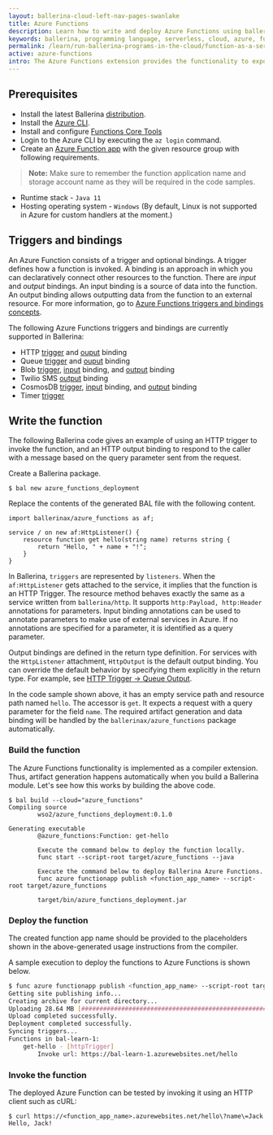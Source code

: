 ```yaml
---
layout: ballerina-cloud-left-nav-pages-swanlake
title: Azure Functions
description: Learn how to write and deploy Azure Functions using ballerina
keywords: ballerina, programming language, serverless, cloud, azure, functions, cloud native
permalink: /learn/run-ballerina-programs-in-the-cloud/function-as-a-service-with-ballerina/azure-functions/
active: azure-functions
intro: The Azure Functions extension provides the functionality to expose a Ballerina function as a serverless function in the Azure Functions platform.
---
```


## Prerequisites
* Install the latest Ballerina [distribution](https://ballerina.io/downloads/).
* Install the <a href="https://docs.microsoft.com/en-us/cli/azure/install-azure-cli?view=azure-cli-latest" target="_blank">Azure CLI</a>.
* Install and configure [Functions Core Tools](https://learn.microsoft.com/en-us/azure/azure-functions/functions-run-local?tabs=v4%2Clinux%2Ccsharp%2Cportal%2Cbash#install-the-azure-functions-core-tools)
* Login to the Azure CLI by executing the `az login` command.
* Create an <a href="https://docs.microsoft.com/en-us/azure/azure-functions/functions-create-function-app-portal" target="_blank">Azure Function app</a> with the given resource group with following requirements.

>**Note:** Make sure to remember the function application name and storage account name as they will be required in the code samples.
   - Runtime stack - `Java 11`
   - Hosting operating system - `Windows` (By default, Linux is not supported in Azure for custom handlers at the moment.)

## Triggers and bindings

An Azure Function consists of a trigger and optional bindings. A trigger defines how a function is invoked. A binding is an approach in which you can declaratively connect other resources to the function. There are *input* and *output* bindings. An input binding is a source of data into the function. An output binding allows outputting data from the function to an external resource. For more information, go to <a href="https://docs.microsoft.com/en-us/azure/azure-functions/functions-triggers-bindings" target="_blank">Azure Functions triggers and bindings concepts</a>.

The following Azure Functions triggers and bindings are currently supported in Ballerina:
- HTTP <a href="https://lib.ballerina.io/ballerinax/azure_functions/latest#HttpTrigger" target="_blank">trigger</a> and <a href="https://lib.ballerina.io/ballerinax/azure_functions/latest#HttpOutput" target="_blank">ouput</a> binding
- Queue <a href="https://lib.ballerina.io/ballerinax/azure_functions/latest#QueueTrigger" target="_blank">trigger</a> and <a href="https://lib.ballerina.io/ballerinax/azure_functions/latest#QueueOutput" target="_blank">ouput</a> binding
- Blob <a href="https://lib.ballerina.io/ballerinax/azure_functions/latest#BlobTrigger" target="_blank">trigger</a>, <a href="https://lib.ballerina.io/ballerinax/azure_functions/latest#BlobInput" target="_blank">input</a> binding, and <a href="https://lib.ballerina.io/ballerinax/azure_functions/latest#BlobOutput" target="_blank">output</a> binding
- Twilio SMS <a href="https://lib.ballerina.io/ballerinax/azure_functions/latest#TwilioSmsOutput" target="_blank">output</a> binding
- CosmosDB <a href="https://lib.ballerina.io/ballerinax/azure_functions/latest#CosmosDBTrigger" target="_blank">trigger</a>, <a href="https://lib.ballerina.io/ballerinax/azure_functions/latest#CosmosDBInput" target="_blank">input</a> binding, and <a href="https://lib.ballerina.io/ballerinax/azure_functions/latest#CosmosDBOutput" target="_blank">output</a> binding
- Timer <a href="https://lib.ballerina.io/ballerinax/azure_functions/latest#TimerTrigger" target="_blank">trigger</a>

## Write the function

The following Ballerina code gives an example of using an HTTP trigger to invoke the function, and an HTTP output binding to respond to the caller with a message based on the query parameter sent from the request. 

Create a Ballerina package.
```
$ bal new azure_functions_deployment
```
Replace the contents of the generated BAL file with the following content.

```ballerina
import ballerinax/azure_functions as af;

service / on new af:HttpListener() {
    resource function get hello(string name) returns string {
        return "Hello, " + name + "!";
    }
}

```
In Ballerina, `triggers` are represented by `listeners`. When the `af:HttpListener` gets attached to the service, it implies that the function is an HTTP Trigger. The resource method behaves exactly the same as a service written from `ballerina/http`. It supports `http:Payload, http:Header` annotations for parameters. Input binding annotations can be used to annotate parameters to make use of external services in Azure. If no annotations are specified for a parameter, it is identified as a query parameter.

Output bindings are defined in the return type definition. For services with the `HttpListener` attachment, `HttpOutput` is the default output binding. You can override the default behavior by specifying them explicitly in the return type. For example, see [HTTP Trigger -> Queue Output](#http-trigger---queue-output).

In the code sample shown above, it has an empty service path and resource path named `hello`. The accessor is `get`. It expects a request with a query parameter for the field `name`. The required artifact generation and data binding will be handled by the `ballerinax/azure_functions` package automatically.

### Build the function

The Azure Functions functionality is implemented as a compiler extension. Thus, artifact generation happens automatically when you build a Ballerina module. Let's see how this works by building the above code. 

```
$ bal build --cloud="azure_functions"
Compiling source
        wso2/azure_functions_deployment:0.1.0

Generating executable
        @azure_functions:Function: get-hello

        Execute the command below to deploy the function locally.
        func start --script-root target/azure_functions --java

        Execute the command below to deploy Ballerina Azure Functions.
        func azure functionapp publish <function_app_name> --script-root target/azure_functions 

        target/bin/azure_functions_deployment.jar
```

### Deploy the function

The created function app name should be provided to the placeholders shown in the above-generated usage instructions from the compiler. 

A sample execution to deploy the functions to Azure Functions is shown below. 

```bash
$ func azure functionapp publish <function_app_name> --script-root target/azure_functions 
Getting site publishing info...
Creating archive for current directory...
Uploading 28.64 MB [##############################################################################]
Upload completed successfully.
Deployment completed successfully.
Syncing triggers...
Functions in bal-learn-1:
    get-hello - [httpTrigger]
        Invoke url: https://bal-learn-1.azurewebsites.net/hello
```

### Invoke the function

The deployed Azure Function can be tested by invoking it using an HTTP client such as cURL:

```
$ curl https://<function_app_name>.azurewebsites.net/hello\?name\=Jack
Hello, Jack!
```
